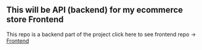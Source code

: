 ## This will be API (backend) for my ecommerce store Frontend

This repo is a backend part of the project click here to see frontend repo -> <a href="https://github.com/maciek367/mern-ecommerce">Frontend</a>
